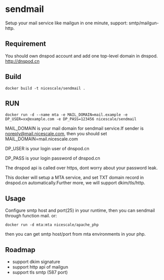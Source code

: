 sendmail
========

Setup your mail service like mailgun in one minute, support: smtp/mailgun-http. 

## Requirement

You should own dnspod account and add one top-level domain in dnspod. http://dnspod.cn

## Build
```
docker build -t nicescale/sendmail .
```

## RUN
```
docker run -d --name mta -e MAIL_DOMAIN=mail.example -e DP_USER=xx@example.com -e DP_PASS=123456 nicescale/sendmail
```

MAIL_DOMAIN is your mail domain for sendmail service.If sender is noreply@mail.nicescale.com, then you should set MAIL_DOMAIN=mail.nicescale.com

DP_USER is your login user of dnspod.cn

DP_PASS is your login password of dnspod.cn

The dnspod api is called over https, dont worry about your password leak.

This docker will setup a MTA service, and set TXT domain record in dnspod.cn automatically.Further more, we will support dkim/tls/http.

## Usage

Configure smtp host and port(25) in your runtime, then you can sendmail through function mail. or:
```
docker run -d mta:mta nicescale/apache_php
```
then you can get smtp host/port from mta environments in your php.

## Roadmap

- support dkim signature
- support http api of mailgun
- support tls smtp (587 port)

